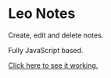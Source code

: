 # Leo Notes

Create, edit and delete notes.

Fully JavaScript based.

[Click here to see it working.](https://hardcore-keller-f435d6.netlify.app/)
